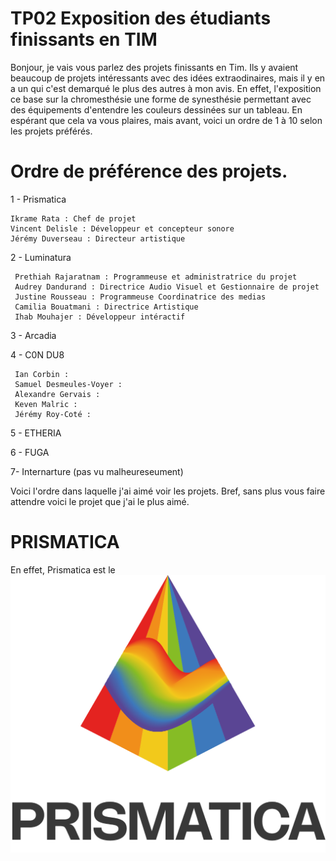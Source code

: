 # TP02 Exposition des étudiants finissants en TIM
Bonjour, je vais vous parlez des projets finissants en Tim. Ils y avaient beaucoup de projets intéressants avec des idées extraodinaires, mais il y en a un qui c'est demarqué le plus des autres à mon avis.
En effet, l'exposition ce base sur la chromesthésie une forme de synesthésie permettant avec des équipements d'entendre les couleurs dessinées sur un tableau. En espérant que cela va vous plaires, mais avant, voici un 
ordre de 1 à 10 selon les projets préférés.

# Ordre de préférence des projets.

1 -  Prismatica

    Ikrame Rata : Chef de projet
    Vincent Delisle : Développeur et concepteur sonore 
    Jérémy Duverseau : Directeur artistique

2 - Luminatura

     Prethiah Rajaratnam : Programmeuse et administratrice du projet
     Audrey Dandurand : Directrice Audio Visuel et Gestionnaire de projet
     Justine Rousseau : Programmeuse Coordinatrice des medias
     Camilia Bouatmani : Directrice Artistique 
     Ihab Mouhajer : Développeur intéractif

3 - Arcadia


4 - C0N DU8

     Ian Corbin :
     Samuel Desmeules-Voyer :
     Alexandre Gervais :
     Keven Malric :
     Jérémy Roy-Coté :
5 - ETHERIA

6 - FUGA

7- Internarture (pas vu malheureseument)

Voici l'ordre dans laquelle j'ai aimé voir les projets. Bref, sans plus vous faire attendre voici le projet que j'ai le plus aimé.
# PRISMATICA
 En  effet, Prismatica est le ![photo](media/Prismatica.png)
